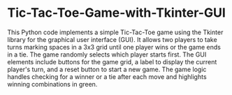 # Tic-Tac-Toe-Game-with-Tkinter-GUI
This Python code implements a simple Tic-Tac-Toe game using the Tkinter library for the graphical user interface (GUI).
It allows two players to take turns marking spaces in a 3x3 grid until one player wins or the game ends in a tie. The game randomly selects which player starts first. The GUI elements include buttons for the game grid, a label to display the current player's turn, and a reset button to start a new game. The game logic handles checking for a winner or a tie after each move and highlights winning combinations in green.

